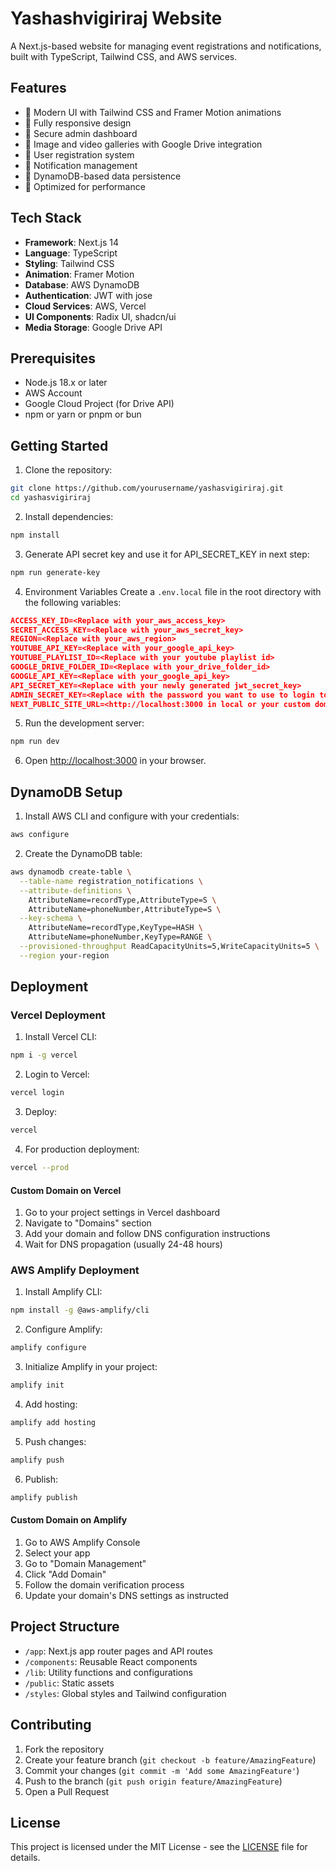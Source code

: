 # Yashashvigiriraj Website

A Next.js-based website for managing event registrations and notifications, built with TypeScript, Tailwind CSS, and AWS services.

## Features

- 🎨 Modern UI with Tailwind CSS and Framer Motion animations
- 📱 Fully responsive design
- 🔐 Secure admin dashboard
- 📸 Image and video galleries with Google Drive integration
- 📝 User registration system
- 🔔 Notification management
- 💾 DynamoDB-based data persistence
- 🚀 Optimized for performance

## Tech Stack

- **Framework**: Next.js 14
- **Language**: TypeScript
- **Styling**: Tailwind CSS
- **Animation**: Framer Motion
- **Database**: AWS DynamoDB
- **Authentication**: JWT with jose
- **Cloud Services**: AWS, Vercel
- **UI Components**: Radix UI, shadcn/ui
- **Media Storage**: Google Drive API

## Prerequisites

- Node.js 18.x or later
- AWS Account
- Google Cloud Project (for Drive API)
- npm or yarn or pnpm or bun

## Getting Started

1. Clone the repository:

```bash
git clone https://github.com/yourusername/yashasvigiriraj.git
cd yashasvigiriraj
```

2. Install dependencies:
```bash
npm install
```

3. Generate API secret key and use it for API_SECRET_KEY in next step:
```bash
npm run generate-key
```

4. Environment Variables
Create a `.env.local` file in the root directory with the following variables:
```json
ACCESS_KEY_ID=<Replace with your_aws_access_key>
SECRET_ACCESS_KEY=<Replace with your_aws_secret_key>
REGION=<Replace with your_aws_region>
YOUTUBE_API_KEY=<Replace with your_google_api_key>
YOUTUBE_PLAYLIST_ID=<Replace with your youtube playlist id>
GOOGLE_DRIVE_FOLDER_ID=<Replace with your_drive_folder_id>
GOOGLE_API_KEY=<Replace with your_google_api_key>
API_SECRET_KEY=<Replace with your newly generated jwt_secret_key>
ADMIN_SECRET_KEY=<Replace with the password you want to use to login to admin dashboard>
NEXT_PUBLIC_SITE_URL=<http://localhost:3000 in local or your custom domain in production>
```

5. Run the development server:
```bash
npm run dev
```

6. Open [http://localhost:3000](http://localhost:3000) in your browser.

## DynamoDB Setup

1. Install AWS CLI and configure with your credentials:
```bash
aws configure
```

2. Create the DynamoDB table:
```bash
aws dynamodb create-table \
  --table-name registration_notifications \
  --attribute-definitions \
    AttributeName=recordType,AttributeType=S \
    AttributeName=phoneNumber,AttributeType=S \
  --key-schema \
    AttributeName=recordType,KeyType=HASH \
    AttributeName=phoneNumber,KeyType=RANGE \
  --provisioned-throughput ReadCapacityUnits=5,WriteCapacityUnits=5 \
  --region your-region
```

## Deployment

### Vercel Deployment

1. Install Vercel CLI:
```bash
npm i -g vercel
```

2. Login to Vercel:
```bash
vercel login
```

3. Deploy:
```bash
vercel
```

4. For production deployment:
```bash
vercel --prod
```

#### Custom Domain on Vercel

1. Go to your project settings in Vercel dashboard
2. Navigate to "Domains" section
3. Add your domain and follow DNS configuration instructions
4. Wait for DNS propagation (usually 24-48 hours)

### AWS Amplify Deployment

1. Install Amplify CLI:
```bash
npm install -g @aws-amplify/cli
```

2. Configure Amplify:
```bash
amplify configure
```

3. Initialize Amplify in your project:
```bash
amplify init
```

4. Add hosting:
```bash
amplify add hosting
```

5. Push changes:
```bash
amplify push
```

6. Publish:
```bash
amplify publish
```

#### Custom Domain on Amplify

1. Go to AWS Amplify Console
2. Select your app
3. Go to "Domain Management"
4. Click "Add Domain"
5. Follow the domain verification process
6. Update your domain's DNS settings as instructed

## Project Structure

- `/app`: Next.js app router pages and API routes
- `/components`: Reusable React components
- `/lib`: Utility functions and configurations
- `/public`: Static assets
- `/styles`: Global styles and Tailwind configuration

## Contributing

1. Fork the repository
2. Create your feature branch (`git checkout -b feature/AmazingFeature`)
3. Commit your changes (`git commit -m 'Add some AmazingFeature'`)
4. Push to the branch (`git push origin feature/AmazingFeature`)
5. Open a Pull Request

## License

This project is licensed under the MIT License - see the [LICENSE](LICENSE) file for details.
